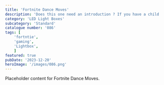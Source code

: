 ```yaml
---
title: 'Fortnite Dance Moves'
description: 'Does this one need an introduction ? If you have a child that games. Chances are you have been stung for V Bucks at some. Great light for a gaming room or bedroom. Features Fortnite silhouettes doing dance moves.'
category: 'LED Light Boxes'
subcategory: 'Standard'
catalogue number: '086'
tags: [
    'fortntie', 
    'gaming',
    'Lightbox', 
    ]
featured: true
pubDate: '2023-12-20'
heroImage: '/images/086.png'
---
```


Placeholder content for Fortnite Dance Moves.

